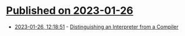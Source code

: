 # [Published on 2023-01-26](index.md)

* [2023-01-26, 12:18:51](https://lobste.rs/s/r1ozz9/distinguishing_interpreter_from) - [Distinguishing an Interpreter from a Compiler](https://tratt.net/laurie/blog/2023/distinguishing_an_interpreter_from_a_compiler.html)
